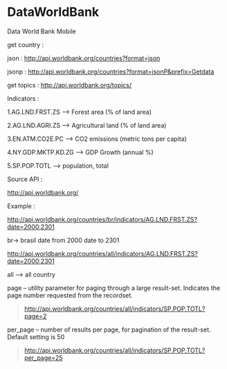 # DataWorldBank
Data World Bank Mobile

get country :

json :
http://api.worldbank.org/countries?format=json

jsonp :
http://api.worldbank.org/countries?format=jsonP&prefix=Getdata

get topics :
http://api.worldbank.org/topics/

Indicators :

1.AG.LND.FRST.ZS --> Forest area (% of land area)

2.AG.LND.AGRI.ZS --> Agricultural land (% of land area)

3.EN.ATM.CO2E.PC --> CO2 emissions (metric tons per capita)

4.NY.GDP.MKTP.KD.ZG --> GDP Growth (annual %)

5.SP.POP.TOTL --> population, total

Source API :

http://api.worldbank.org/

Example :

http://api.worldbank.org/countries/br/indicators/AG.LND.FRST.ZS?date=2000:2301

br-> brasil
date from 2000
date to 2301

http://api.worldbank.org/countries/all/indicators/AG.LND.FRST.ZS?date=2000:2301

all --> all country

page – utility parameter for paging through a large result-set. Indicates the page number requested from the recordset.
> http://api.worldbank.org/countries/all/indicators/SP.POP.TOTL?page=2

per_page – number of results per page, for pagination of the result-set. Default setting is 50
> http://api.worldbank.org/countries/all/indicators/SP.POP.TOTL?per_page=25
